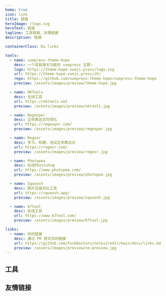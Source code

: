 ```yaml
---
home: true
icon: link
title: 链接
heroImage: /logo.svg
heroText: 链接
tagline: 工具链接，友情链接
description: 链接

containerClass: Du links

tools:
  - name: vuepress-theme-hope
    desc: 一个具有强大功能的 vuepress 主题✨
    logo: https://theme-hope.vuejs.press/logo.svg
    url: https://theme-hope.vuejs.press/zh/
    repo: https://github.com/vuepress-theme-hope/vuepress-theme-hope
    preview: /assets/images/preview/theme-hope.jpg

  - name: OKTools
    desc: 在线工具
    url: https://oktools.net
    preview: /assets/images/preview/oktools.jpg

  - name: Regexper
    desc: 正则表达式可视化
    url: https://regexper.com/
    preview: /assets/images/preview/regexper.jpg

  - name: Regexr
    desc: 学习，构建，测试正则表达式
    url: https://regexr.com/
    preview: /assets/images/preview/regexr.jpg

  - name: Photopea
    desc: 在线Photoshop
    url: https://www.photopea.com/
    preview: /assets/images/preview/photopea.jpg

  - name: Squoosh
    desc: 图片压缩对比工具
    url: https://squoosh.app/
    preview: /assets/images/preview/squoosh.jpg

  - name: 67tool
    desc: 在线工具
    url: https://www.67tool.com/
    preview: /assets/images/preview/67tool.jpg

links:
  - name: 你的链接
    desc: 通过 PR 提交你的链接
    url: https://github.com/FuckDoctors/notes2/edit/main/docs/links.md
    preview: /assets/images/preview/no-preview.jpg
---
```


## 工具

<SiteInfo
  v-for="item in $frontmatter.tools"
  :key="item.link"
  v-bind="item"
/>

## 友情链接

<SiteInfo
  v-for="item in $frontmatter.links"
  :key="item.link"
  v-bind="item"
/>
